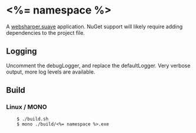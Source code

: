 # <%= namespace %>

A [websharper.suave](https://github.com/intellifactory/websharper.suave)
application. NuGet support will likely require adding dependencies to the
project file.

## Logging

Uncomment the debugLogger, and replace the defaultLogger.
Very verbose output, more log levels are available.

## Build

### Linux / MONO

		$ ./build.sh
		$ mono ./build/<%= namespace %>.exe

